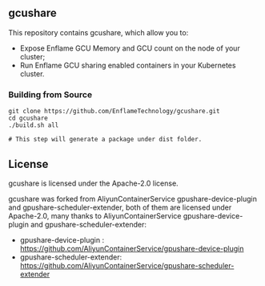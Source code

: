 ## gcushare

This repository contains gcushare, which allow you to:

- Expose Enflame GCU Memory and GCU count on the node of your cluster;
- Run Enflame GCU sharing enabled containers in your Kubernetes cluster.

### Building from Source

```
git clone https://github.com/EnflameTechnology/gcushare.git
cd gcushare
./build.sh all

# This step will generate a package under dist folder.
```

## License

gcushare is licensed under the Apache-2.0 license.

gcushare was forked from AliyunContainerService gpushare-device-plugin and gpushare-scheduler-extender, both of them are licensed under Apache-2.0, many thanks to AliyunContainerService gpushare-device-plugin and gpushare-scheduler-extender:

- gpushare-device-plugin : https://github.com/AliyunContainerService/gpushare-device-plugin
- gpushare-scheduler-extender: https://github.com/AliyunContainerService/gpushare-scheduler-extender
